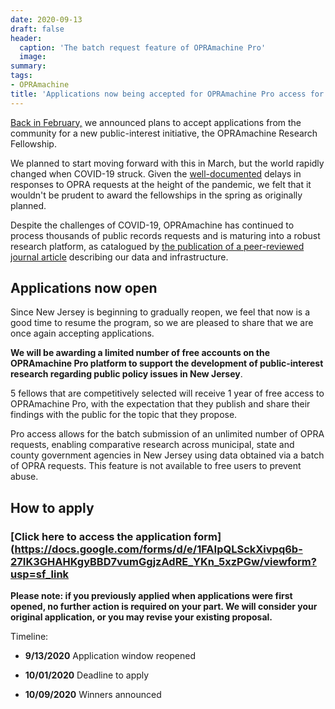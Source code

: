 ```yaml
---
date: 2020-09-13
draft: false
header:
  caption: 'The batch request feature of OPRAmachine Pro'
  image:
summary:
tags:
- OPRAmachine
title: 'Applications now being accepted for OPRAmachine Pro access for public-interest & scholarly research'
---
```


[Back in February,](https://blog.opramachine.com/opramachine-research-fellowship/) we announced plans to accept applications from the community for a new public-interest initiative, the OPRAmachine Research Fellowship.

We planned to start moving forward with this in March, but the world rapidly changed when COVID-19 struck. Given the [well-documented](https://www.app.com/story/news/new-jersey/2020/05/17/nj-coronavirus-state-keeps-records-secret-covid-19-response/3086578001/) delays in responses to OPRA requests at the height of the pandemic, we felt that it wouldn't be prudent to award the fellowships in the spring as originally planned.

Despite the challenges of COVID-19, OPRAmachine has continued to process thousands of public records requests and is maturing into a robust research platform, as catalogued by [the publication of a peer-reviewed journal article](https://doi.org/10.1016/j.dib.2020.106265) describing our data and infrastructure.

## Applications now open

Since New Jersey is beginning to gradually reopen, we feel that now is a good time to resume the program, so we are pleased to share that we are once again accepting applications.

**We will be awarding a limited number of free accounts on the OPRAmachine Pro platform to support the development of public-interest research regarding public policy issues in New Jersey**. 

5 fellows that are competitively selected will receive 1 year of free access to OPRAmachine Pro, with the expectation that they publish and share their findings with the public for the topic that they propose.

Pro access allows for the batch submission of an unlimited number of OPRA requests, enabling comparative research across municipal, state and county government agencies in New Jersey using data obtained via a batch of OPRA requests. This feature is not available to free users to prevent abuse.

## How to apply

### [Click here to access the application form](https://docs.google.com/forms/d/e/1FAIpQLSckXivpq6b-27IK3GHAHKgyBBD7vumGgjzAdRE_YKn_5xzPGw/viewform?usp=sf_link

**Please note: if you previously applied when applications were first opened, no further action is required on your part. We will consider your original application, or you may revise your existing proposal.**

Timeline:

- **9/13/2020** Application window reopened

- **10/01/2020** Deadline to apply

- **10/09/2020** Winners announced
